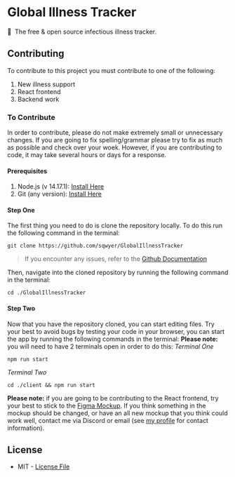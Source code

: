 # Global Illness Tracker
🦠‎‎‎‎‏‏‎ ‎‏‏‎ ‎‏‏‎The free & open source infectious illness tracker. 

## Contributing
To contribute to this project you must contribute to one of the following:
1. New illness support
2. React frontend
3. Backend work

### To Contribute
In order to contribute, please do not make extremely small or unnecessary changes. If you are going to fix spelling/grammar please try to fix as much as possible and check over your woek. However, if you are contributing to code, it may take several hours or days for a response.

#### Prerequisites
1. Node.js (v 14.17.1): [Install Here](https://nodejs.org/en/)
2. Git (any version): [Install Here](https://git-scm.com/book/en/v2/Getting-Started-Installing-Git)

#### Step One
The first thing you need to do is clone the repository locally. To do this run the following command in the terminal:
```
git clone https://github.com/sqwyer/GlobalIllnessTracker
```
> If you encounter any issues, refer to the [Github Documentation](https://docs.github.com/en/github/creating-cloning-and-archiving-repositories/cloning-a-repository-from-github/cloning-a-repository)

Then, navigate into the cloned repository by running the following command in the terminal:
```
cd ./GlobalIllnessTracker
```

#### Step Two
Now that you have the repository cloned, you can start editing files. Try your best to avoid bugs by testing your code in your browser, you can start the app by running the following commands in the terminal:
**Please note:** you will need to have 2 terminals open in order to do this:
*Terminal One*
```
npm run start
```
*Terminal Two*
```
cd ./client && npm run start
```

**Please note:** if you are going to be contributing to the React frontend, try your best to stick to the [Figma Mockup](https://www.figma.com/file/50nxnhjFgQfqKsCaIIQqiN/Global-Illness-Tracker?node-id=0%3A1). If you think something in the mockup should be changed, or have an all new mockup that you think could work well, contact me via Discord or email (see [my profile](https://github.com/sqwyer) for contact information).

## License
- MIT - [License File](https://github.com/sqwyer/GloballIllnessTracker/blob/dev/LICENSE.md)